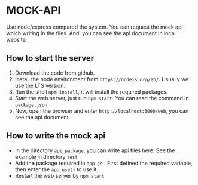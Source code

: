 # MOCK-API

Use node/express compared the system. You can request the mock api which writing in the files. And, you can see the api document in local website.

## How to start the server

1. Download the code from github.
2. Install the node environment from ```https://nodejs.org/en/```. Usually we use the LTS version.
3. Run the shell ```npm install```, it will install the required packages.
4. Start the web server, just run ```npm start```. You can read the command in ```package.json```
5. Now, open the browser and enter ```http://localhost:3000/web```, you can see the api document.

## How to write the mock api
 
 * In the directory ```api_package```, you can write api files here. See the example in directory ```test```
 * Add the package required in ```app.js``` . First defined the required variable, then enter the ```app.use()``` to use it.
 * Restart the web server by ```npm start```